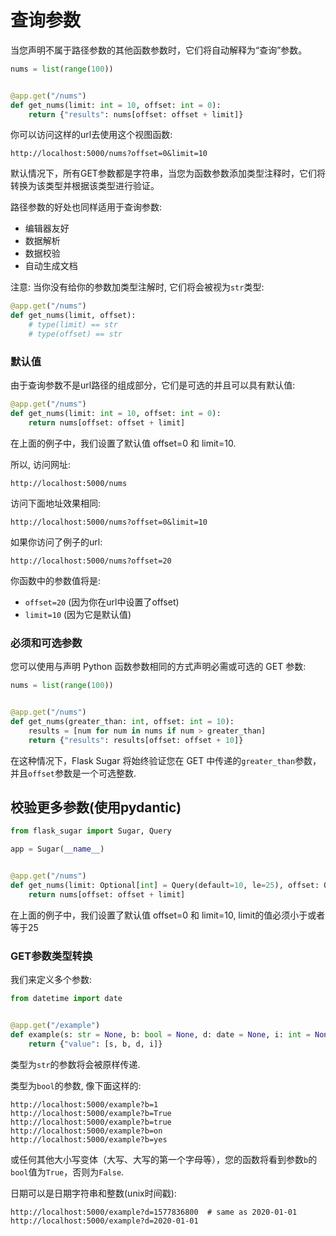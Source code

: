 # 查询参数

当您声明不属于路径参数的其他函数参数时，它们将自动解释为“查询”参数。

```python
nums = list(range(100))


@app.get("/nums")
def get_nums(limit: int = 10, offset: int = 0):
    return {"results": nums[offset: offset + limit]}
```

你可以访问这样的url去使用这个视图函数:

```
http://localhost:5000/nums?offset=0&limit=10
```
默认情况下，所有GET参数都是字符串，当您为函数参数添加类型注释时，它们将转换为该类型并根据该类型进行验证。

路径参数的好处也同样适用于查询参数:

- 编辑器友好
- 数据解析
- 数据校验
- 自动生成文档

注意: 当你没有给你的参数加类型注解时, 它们将会被视为`str`类型:

```python
@app.get("/nums")
def get_nums(limit, offset):
    # type(limit) == str
    # type(offset) == str
```

### 默认值

由于查询参数不是url路径的组成部分，它们是可选的并且可以具有默认值:

```python
@app.get("/nums")
def get_nums(limit: int = 10, offset: int = 0):
    return nums[offset: offset + limit]
```

在上面的例子中，我们设置了默认值 offset=0 和 limit=10.

所以, 访问网址:
```
http://localhost:5000/nums
```
访问下面地址效果相同:
```
http://localhost:5000/nums?offset=0&limit=10
```
如果你访问了例子的url:
```
http://localhost:5000/nums?offset=20
```

你函数中的参数值将是:

 - `offset=20`  (因为你在url中设置了offset)
 - `limit=10`  (因为它是默认值)

### 必须和可选参数

您可以使用与声明 Python 函数参数相同的方式声明必需或可选的 GET 参数:

```python
nums = list(range(100))


@app.get("/nums")
def get_nums(greater_than: int, offset: int = 10):
    results = [num for num in nums if num > greater_than]
    return {"results": results[offset: offset + 10]}
```

在这种情况下，Flask Sugar 将始终验证您在 GET 中传递的`greater_than`参数，并且`offset`参数是一个可选整数.

## 校验更多参数(使用pydantic)

```python
from flask_sugar import Sugar, Query

app = Sugar(__name__)


@app.get("/nums")
def get_nums(limit: Optional[int] = Query(default=10, le=25), offset: Optional[int] = Query(default=0)):
    return nums[offset: offset + limit]
```

在上面的例子中，我们设置了默认值 offset=0 和 limit=10,  limit的值必须小于或者等于25


### GET参数类型转换

我们来定义多个参数:

```python
from datetime import date


@app.get("/example")
def example(s: str = None, b: bool = None, d: date = None, i: int = None):
    return {"value": [s, b, d, i]}
```

类型为`str`的参数将会被原样传递.

类型为`bool`的参数, 像下面这样的:

```
http://localhost:5000/example?b=1
http://localhost:5000/example?b=True
http://localhost:5000/example?b=true
http://localhost:5000/example?b=on
http://localhost:5000/example?b=yes
```

或任何其他大小写变体（大写、大写的第一个字母等），您的函数将看到参数`b`的`bool`值为`True`，否则为`False`.

日期可以是日期字符串和整数(unix时间戳):

```
http://localhost:5000/example?d=1577836800  # same as 2020-01-01
http://localhost:5000/example?d=2020-01-01
```